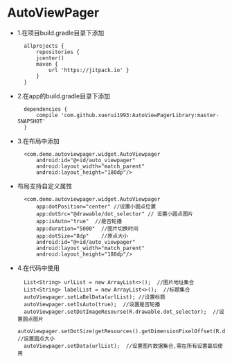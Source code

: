 # AutoViewPager
- 1.在项目build.gradle目录下添加

		allprojects {
		    repositories {
			jcenter()
		    maven {
				url 'https://jitpack.io' }
		    }
		}

- 2.在app的build.gradle目录下添加

		dependencies {
			compile 'com.github.xuerui1993:AutoViewPagerLibrary:master-SNAPSHOT'
		}

- 3.在布局中添加

		<com.demo.autoviewpager.widget.AutoViewpager
		    android:id="@+id/auto_viewpager"
		    android:layout_width="match_parent"
		    android:layout_height="180dp"/>

- 布局支持自定义属性

		<com.demo.autoviewpager.widget.AutoViewpager
	        app:dotPosition="center" //设置小圆点位置
			app:dotSrc="@drawable/dot_selector" // 设置小圆点图片
			app:isAuto="true"  //是否轮播
			app:duration="5000"  //图片切换时间
			app:dotSize="8dp"    //原点大小
			android:id="@+id/auto_viewpager"
			android:layout_width="match_parent"
			android:layout_height="180dp"/>

- 4.在代码中使用

		List<String> urlList = new ArrayList<>();  //图片地址集合
		List<String> labelList = new ArrayList<>();  //标题集合
		autoViewpager.setLaBelData(urlList); //设置标题
		autoViewpager.setIsAuto(true);  //设置是否轮播
		autoViewpager.setDotImageResourse(R.drawable.dot_selector);  //设置圆点图片
		autoViewpager.setDotSize(getResources().getDimensionPixelOffset(R.dimen.top_dot_size));  //设置圆点大小
		autoViewpager.setData(urlList);  //设置图片数据集合,需在所有设置最后使用

